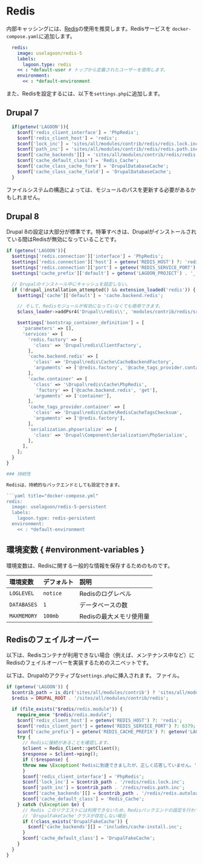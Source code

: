 # Redis

内部キャッシングには、[Redis](https://redis.io/)の使用を推奨します。Redisサービスを `docker-compose.yaml`に追加します。

```yaml title="docker-compose.yml"
  redis:
    image: uselagoon/redis-5
    labels:
      lagoon.type: redis
    << : *default-user # トップから定義されたユーザーを使用します。
    environment:
      << : *default-environment
```

また、Redisを設定するには、以下を`settings.php`に追加します。

## Drupal 7

```php title="settings.php"
  if(getenv('LAGOON')){
    $conf['redis_client_interface'] = 'PhpRedis';
    $conf['redis_client_host'] = 'redis';
    $conf['lock_inc'] = 'sites/all/modules/contrib/redis/redis.lock.inc';
    $conf['path_inc'] = 'sites/all/modules/contrib/redis/redis.path.inc';
    $conf['cache_backends'][] = 'sites/all/modules/contrib/redis/redis.autoload.inc';
    $conf['cache_default_class'] = 'Redis_Cache';
    $conf['cache_class_cache_form'] = 'DrupalDatabaseCache';
    $conf['cache_class_cache_field'] = 'DrupalDatabaseCache';
  }
```

ファイルシステムの構造によっては、モジュールのパスを更新する必要があるかもしれません。

## Drupal 8

Drupal 8の設定は大部分が標準です。特筆すべきは、Drupalがインストールされている間はRedisが無効になっていることです。

```php title=" "settings.php"
if (getenv('LAGOON')){
  $settings['redis.connection']['interface'] = 'PhpRedis';
  $settings['redis.connection']['host'] = getenv('REDIS_HOST') ?: 'redis';
  $settings['redis.connection']['port'] = getenv('REDIS_SERVICE_PORT') ?: '6379';
  $settings['cache_prefix']['default'] = getenv('LAGOON_PROJECT') . '_' . getenv('LAGOON_GIT_SAFE_BRANCH');

  // Drupalのインストール中にキャッシュを設定しない。
  if (!drupal_installation_attempted() && extension_loaded('redis')) {
    $settings['cache']['default'] = 'cache.backend.redis';

    // そして、Redisモジュールが有効になっていなくても使用できます。
    $class_loader->addPsr4('Drupal\\redis\\', 'modules/contrib/redis/src');

    $settings['bootstrap_container_definition'] = [
      'parameters' => [],
      'services' => [
        'redis.factory' => [
          'class' => 'Drupal\redis\ClientFactory',
        ],
        'cache.backend.redis' => [
          'class' => 'Drupal\redis\Cache\CacheBackendFactory',
          'arguments' => ['@redis.factory', '@cache_tags_provider.container', '@serialization.phpserialize'],
        ],
        'cache.container' => [
          'class' => '\Drupal\redis\Cache\PhpRedis',
           'factory' => ['@cache.backend.redis', 'get'],
          'arguments' => ['container'],
        ],
        'cache_tags_provider.container' => [
          'class' => 'Drupal\redis\Cache\RedisCacheTagsChecksum',
          'arguments' => ['@redis.factory'],
        ],
        'serialization.phpserialize' => [
          'class' => 'Drupal\Component\Serialization\PhpSerialize',
        ],
      ],
    ];
  }
}

### 持続性

Redisは、持続的なバックエンドとしても設定できます。

```yaml title="docker-compose.yml"
redis:
  image: uselagoon/redis-5-persistent
  labels:
    lagoon.type: redis-persistent
  environment:
    << : *default-environment
```

## 環境変数 { #environment-variables }

環境変数は、Redisに関する一般的な情報を保存するためのものです。

| 環境変数 | デフォルト | 説明 |
| :--- | :--- | :--- |
| `LOGLEVEL` | `notice` | Redisのログレベル |
| `DATABASES` | `1` | データベースの数 |
| `MAXMEMORY` | `100mb` | Redisの最大メモリ使用量 |

## Redisのフェイルオーバー

以下は、Redisコンテナが利用できない場合（例えば、メンテナンス中など）にRedisのフェイルオーバーを実装するためのスニペットです。

以下は、Drupalのアクティブな`settings.php`に挿入されます。 ファイル。

```php title="settings.php"
if (getenv('LAGOON')) {
  $contrib_path = is_dir('sites/all/modules/contrib') ? 'sites/all/modules/contrib' : 'sites/all/modules';
  $redis = DRUPAL_ROOT . '/sites/all/modules/contrib/redis';

  if (file_exists("$redis/redis.module")) {
    require_once "$redis/redis.module";
    $conf['redis_client_host'] = getenv('REDIS_HOST') ?: 'redis';
    $conf['redis_client_port'] = getenv('REDIS_SERVICE_PORT') ?: 6379;
    $conf['cache_prefix'] = getenv('REDIS_CACHE_PREFIX') ?: getenv('LAGOON_PROJECT') . '_' . getenv('LAGOON_GIT_SAFE_BRANCH');
    try {
      // Redisに接続があることを確認します。
      $client = Redis_Client::getClient();
      $response = $client->ping();
      if (!$response) {
      throw new \Exception('Redisに到達できましたが、正しく応答していません。');
      }
      $conf['redis_client_interface'] = 'PhpRedis';
      $conf['lock_inc'] = $contrib_path . '/redis/redis.lock.inc';
      $conf['path_inc'] = $contrib_path . '/redis/redis.path.inc';
      $conf['cache_backends'][] = $contrib_path . '/redis/redis.autoload.inc';
      $conf['cache_default_class'] = 'Redis_Cache';
    } catch (\Exception $e) {
      // Redis このリクエストには利用できないため、Redisバックエンドの設定を行わず、キャッシュが使用されないように確認する必要があります。これにより次のリクエストが再試行されます。
      // 'DrupalFakeCache'クラスが存在しない場合
      if (!class_exists('DrupalFakeCache')) {
        $conf['cache_backends'][] = 'includes/cache-install.inc';
      }
      $conf['cache_default_class'] = 'DrupalFakeCache';
    }
  }
}
```
